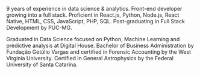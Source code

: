 9 years of experience in data science & analytics. Front-end developer growing into a full stack. Proficient in React.js, Python, Node.js, React Native, HTML, CSS, JavaScript, PHP, SQL. Post-graduating in Full Stack Development by PUC-MG.

Graduated in Data Science focused on Python, Machine Learning and predictive analysis at Digital House. Bachelor of Business Administration by Fundação Getúlio Vargas and certified in Forensic Accounting by the West Virginia University. Certified in General Astrophysics by the Federal University of Santa Catarina.
